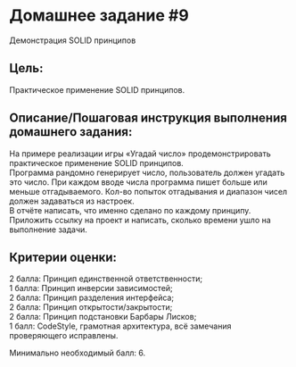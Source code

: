 ﻿# Домашнее задание #9
Демонстрация SOLID принципов

## Цель:
Практическое применение SOLID принципов.

## Описание/Пошаговая инструкция выполнения домашнего задания:
На примере реализации игры «Угадай число» продемонстрировать практическое применение SOLID принципов.  
Программа рандомно генерирует число, пользователь должен угадать это число. При каждом вводе числа программа пишет больше или меньше отгадываемого. Кол-во попыток отгадывания и диапазон чисел должен задаваться из настроек.  
В отчёте написать, что именно сделано по каждому принципу.  
Приложить ссылку на проект и написать, сколько времени ушло на выполнение задачи.  

## Критерии оценки:
2 балла: Принцип единственной ответственности;  
1 балла: Принцип инверсии зависимостей;  
2 балла: Принцип разделения интерфейса;  
2 балла: Принцип открытости/закрытости;  
2 балла: Принцип подстановки Барбары Лисков;  
1 балл: CodeStyle, грамотная архитектура, всё замечания проверяющего исправлены.  

Минимально необходимый балл: 6.